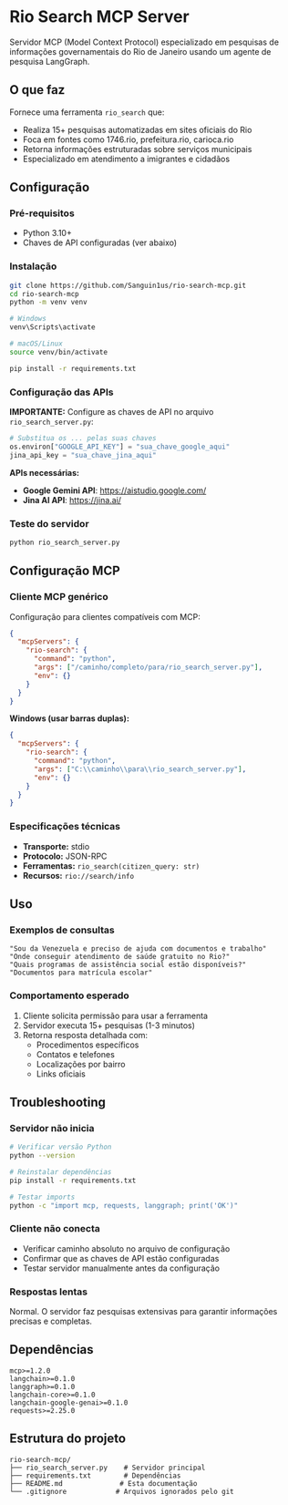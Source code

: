 # Rio Search MCP Server

Servidor MCP (Model Context Protocol) especializado em pesquisas de informações governamentais do Rio de Janeiro usando um agente de pesquisa LangGraph.

## O que faz

Fornece uma ferramenta `rio_search` que:
- Realiza 15+ pesquisas automatizadas em sites oficiais do Rio
- Foca em fontes como 1746.rio, prefeitura.rio, carioca.rio
- Retorna informações estruturadas sobre serviços municipais
- Especializado em atendimento a imigrantes e cidadãos

## Configuração

### Pré-requisitos
- Python 3.10+
- Chaves de API configuradas (ver abaixo)

### Instalação
```bash
git clone https://github.com/Sanguin1us/rio-search-mcp.git
cd rio-search-mcp
python -m venv venv

# Windows
venv\Scripts\activate

# macOS/Linux  
source venv/bin/activate

pip install -r requirements.txt
```

### Configuração das APIs

**IMPORTANTE:** Configure as chaves de API no arquivo `rio_search_server.py`:

```python
# Substitua os ... pelas suas chaves
os.environ["GOOGLE_API_KEY"] = "sua_chave_google_aqui"
jina_api_key = "sua_chave_jina_aqui"
```

**APIs necessárias:**
- **Google Gemini API**: https://aistudio.google.com/
- **Jina AI API**: https://jina.ai/

### Teste do servidor
```bash
python rio_search_server.py
```

## Configuração MCP

### Cliente MCP genérico

Configuração para clientes compatíveis com MCP:

```json
{
  "mcpServers": {
    "rio-search": {
      "command": "python",
      "args": ["/caminho/completo/para/rio_search_server.py"],
      "env": {}
    }
  }
}
```

**Windows (usar barras duplas):**
```json
{
  "mcpServers": {
    "rio-search": {
      "command": "python", 
      "args": ["C:\\caminho\\para\\rio_search_server.py"],
      "env": {}
    }
  }
}
```

### Especificações técnicas
- **Transporte:** stdio
- **Protocolo:** JSON-RPC
- **Ferramentas:** `rio_search(citizen_query: str)`
- **Recursos:** `rio://search/info`

## Uso

### Exemplos de consultas
```
"Sou da Venezuela e preciso de ajuda com documentos e trabalho"
"Onde conseguir atendimento de saúde gratuito no Rio?"
"Quais programas de assistência social estão disponíveis?"
"Documentos para matrícula escolar"
```

### Comportamento esperado
1. Cliente solicita permissão para usar a ferramenta
2. Servidor executa 15+ pesquisas (1-3 minutos)
3. Retorna resposta detalhada com:
   - Procedimentos específicos
   - Contatos e telefones
   - Localizações por bairro
   - Links oficiais

## Troubleshooting

### Servidor não inicia
```bash
# Verificar versão Python
python --version

# Reinstalar dependências
pip install -r requirements.txt

# Testar imports
python -c "import mcp, requests, langgraph; print('OK')"
```

### Cliente não conecta
- Verificar caminho absoluto no arquivo de configuração
- Confirmar que as chaves de API estão configuradas
- Testar servidor manualmente antes da configuração

### Respostas lentas
Normal. O servidor faz pesquisas extensivas para garantir informações precisas e completas.

## Dependências

```
mcp>=1.2.0
langchain>=0.1.0
langgraph>=0.1.0
langchain-core>=0.1.0
langchain-google-genai>=0.1.0
requests>=2.25.0
```

## Estrutura do projeto

```
rio-search-mcp/
├── rio_search_server.py    # Servidor principal
├── requirements.txt        # Dependências
├── README.md              # Esta documentação
└── .gitignore            # Arquivos ignorados pelo git
```
